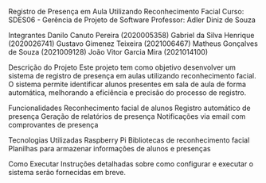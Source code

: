 Registro de Presença em Aula Utilizando Reconhecimento Facial
Curso: SDES06 - Gerência de Projeto de Software
Professor: Adler Diniz de Souza

Integrantes
Danilo Canuto Pereira (2020005358)
Gabriel da Silva Henrique (2020026741)
Gustavo Gimenez Teixeira (2021006467)
Matheus Gonçalves de Souza (2021009128)
João Vitor Garcia Mira (2021014100)

Descrição do Projeto
Este projeto tem como objetivo desenvolver um sistema de registro de presença em aulas utilizando reconhecimento facial. O sistema permite identificar alunos presentes em sala de aula de forma automática, melhorando a eficiência e precisão do processo de registro.

Funcionalidades
Reconhecimento facial de alunos
Registro automático de presença
Geração de relatórios de presença
Notificações via email com comprovantes de presença

Tecnologias Utilizadas
Raspberry Pi
Bibliotecas de reconhecimento facial
Planilhas para armazenar informações de alunos e presenças

Como Executar
Instruções detalhadas sobre como configurar e executar o sistema serão fornecidas em breve.
